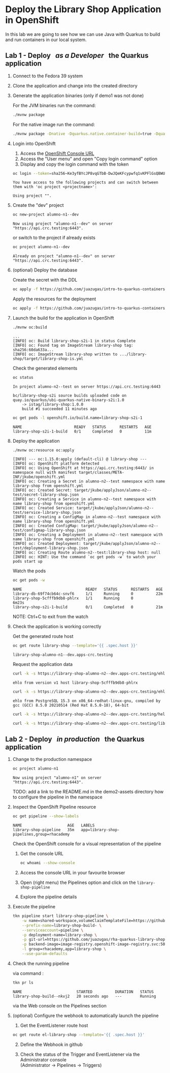 # Deploy the Library Shop Application in OpenShift

In this lab we are going to see how we can use Java with Quarkus to build and run containers in our local system.

## Lab 1 - Deploy &nbsp; *as a Developer* &nbsp; the Quarkus application

1. Connect to the Fedora 39 system
2. Clone the application and change into the created directory

3. Generate the application binaries (only if demo1 was not done)

    For the JVM binaries run the command:

    ~~~sh
    ./mvnw package
    ~~~

    For the native image run the command:

    ~~~sh
    ./mvnw package -Dnative -Dquarkus.native.container-build=true -Dquarkus.native.container-runtime=podman
    ~~~

4. Login into OpenShift

    1. Access the [OpenShift Console URL](https://console-openshift-console.apps-crc.testing/)
    2. Access the "User menu" and open "Copy login command" option
    3. Display and copy the login command with the token

    ~~~sh
    oc login --token=sha256~Ke3yfBYcJP8vqGTbB-DwJQeKFcypwfq1vKPFlGsQBWU --server=https://api.crc.testing:6443
    ~~~

    ~~~output
    You have access to the following projects and can switch between them with 'oc project <projectname>':

    Using project "".
    ~~~

5. Create the "dev" project

    ~~~sh
    oc new-project alumno-n1--dev
    ~~~

    ~~~output
    Now using project "alumno-n1--dev" on server "https://api.crc.testing:6443".
    ~~~

    or switch to the project if already exists

    ~~~sh
    oc project alumno-n1--dev
    ~~~

    ~~~output
    Already on project "alumno-n1--dev" on server "https://api.crc.testing:6443".
    ~~~

6. (optional) Deploy the database

    Create the secret with the DDL

    ~~~sh
    oc apply -f https://github.com/juazugas/intro-to-quarkus-containers-ocp/raw/main/demo2-assets/openshift/dev/database.ddl.yaml
    ~~~

    Apply the resources for the deployment

    ~~~sh
    oc apply -f https://github.com/juazugas/intro-to-quarkus-containers-ocp/raw/main/demo2-assets/openshift/dev/database.deployment.yaml
    ~~~

7. Launch the build for the application in OpenShift

    ~~~sh
    ./mvnw oc:build
    ~~~

    ~~~output
    ...
    [INFO] oc: Build library-shop-s2i-1 in status Complete
    [INFO] oc: Found tag on ImageStream library-shop tag: sha256:60da633a...
    [INFO] oc: ImageStream library-shop written to .../library-shop/target/library-shop-is.yml
    ~~~

    Check the generated elements

    ~~~sh
    oc status
    ~~~

    ~~~output
    In project alumno-n2--test on server https://api.crc.testing:6443

    bc/library-shop-s2i source builds uploaded code on quay.io/quarkus/ubi-quarkus-native-binary-s2i:1.0
        -> istag/library-shop:1.0.0
        build #1 succeeded 11 minutes ago
    ~~~

    ~~~sh
    oc get pods -l openshift.io/build.name=library-shop-s2i-1
    ~~~

    ~~~output
    NAME                       READY   STATUS      RESTARTS   AGE
    library-shop-s2i-1-build   0/1     Completed   0          11m
    ~~~

8. Deploy the application

    ~~~sh
    ./mvnw oc:resource oc:apply
    ~~~

    ~~~output
    [INFO] --- oc:1.15.0:apply (default-cli) @ library-shop ---
    [INFO] oc: OpenShift platform detected
    [INFO] oc: Using OpenShift at https://api.crc.testing:6443/ in namespace null with manifest target/classes/META-INF/jkube/openshift.yml
    [INFO] oc: Creating a Secret in alumno-n2--test namespace with name library-shop from openshift.yml
    [INFO] oc: Created Secret: target/jkube/applyJson/alumno-n2--test/secret-library-shop.json
    [INFO] oc: Creating a Service in alumno-n2--test namespace with name library-shop from openshift.yml
    [INFO] oc: Created Service: target/jkube/applyJson/alumno-n2--test/service-library-shop.json
    [INFO] oc: Creating a ConfigMap in alumno-n2--test namespace with name library-shop from openshift.yml
    [INFO] oc: Created ConfigMap: target/jkube/applyJson/alumno-n2--test/configmap-library-shop.json
    [INFO] oc: Creating a Deployment in alumno-n2--test namespace with name library-shop from openshift.yml
    [INFO] oc: Created Deployment: target/jkube/applyJson/alumno-n2--test/deployment-library-shop.json
    [INFO] oc: Creating Route alumno-n2--test:library-shop host: null
    [INFO] oc: HINT: Use the command `oc get pods -w` to watch your pods start up
    ~~~

    Watch the pods

    ~~~sh
    oc get pods -w
    ~~~

    ~~~output
    NAME                            READY   STATUS      RESTARTS   AGE
    library-db-69f74cb64c-snvf6     1/1     Running     0          22m
    library-shop-5cfffb9db8-phlrx   1/1     Running     0          6m23s
    library-shop-s2i-1-build        0/1     Completed   0          21m
    ~~~

    NOTE: Ctrl+C to exit from the watch

9. Check the application is working correctly

    Get the generated route host

    ~~~sh
    oc get route library-shop --template='{{ .spec.host }}'
    ~~~

    ~~~output
    library-shop-alumno-n1--dev.apps-crc.testing
    ~~~

    Request the application data

    ~~~sh
    curl -k -s https://library-shop-alumno-n2--dev.apps-crc.testing/ehlo
    ~~~

    ~~~output
    ehlo from version v1 host library-shop-5cfffb9db8-phlrx
    ~~~

    ~~~sh
    curl -k -s https://library-shop-alumno-n2--dev.apps-crc.testing/ehlo/database
    ~~~

    ~~~output
    ehlo from PostgreSQL 15.3 on x86_64-redhat-linux-gnu, compiled by gcc (GCC) 8.5.0 20210514 (Red Hat 8.5.0-18), 64-bit
    ~~~

    ~~~sh
    curl -k -s https://library-shop-alumno-n2--dev.apps-crc.testing/hello
    ~~~

    ~~~sh
    curl -k -s https://library-shop-alumno-n2--dev.apps-crc.testing/library
    ~~~

## Lab 2 - Deploy &nbsp; *in production* &nbsp; the Quarkus application

1. Change to the production namespace

    ~~~sh
    oc project alumno-n1
    ~~~

    ~~~output
    Now using project "alumno-n1" on server "https://api.crc.testing:6443".
    ~~~

    TODO: add a link to the README.md in the demo2-assets directory how to configure the pipeline in the namespace

2. Inspect the OpenShift Pipeline resource

    ~~~sh
    oc get pipeline --show-labels
    ~~~

    ~~~output
    NAME                    AGE   LABELS
    library-shop-pipeline   35m   app=library-shop-pipelines,group=rhacademy
    ~~~

    Check the OpenShift console for a visual representation of the pipeline

    1. Get the console URL

        ~~~sh
        oc whoami --show-console
        ~~~

    2. Access the console URL in your favourite browser
    3. Open (right menu) the Pipelines option and click on the `library-shop-pipeline`

    4. Explore the pipeline details

3. Execute the pipeline

    ~~~sh
    tkn pipeline start library-shop-pipeline \
        -w name=shared-workspace,volumeClaimTemplateFile=https://github.com/juazugas/intro-to-quarkus-containers-ocp/raw/main/demo2-assets/openshift/prod/pipeline/library-shop-source.pvc.yaml \
        --prefix-name=library-shop-build- \
        --serviceaccount=pipeline \
        -p deployment-name=library-shop \
        -p git-url=https://github.com/juazugas/rha-quarkus-library-shop.git \
        -p backend-image=image-registry.openshift-image-registry.svc:5000/alumno/library-shop:1.0.0 \
        -l group=rhacademy,app=library-shop \
        --use-param-defaults
    ~~~

4. Check the running pipeline

    via command :

    ~~~sh
    tkn pr ls
    ~~~

    ~~~output
    NAME                        STARTED          DURATION   STATUS
    library-shop-build--nkvj2   20 seconds ago   ---        Running
    ~~~

    via the Web console on the Pipelines section

5. (optional) Configure the webhook to automatically launch the pipeline

    1. Get the EventListener route host

    ~~~sh
    oc get route el-library-shop --template='{{ .spec.host }}'
    ~~~

    2. Define the Webhook in github

    3. Check the status of the Trigger and EventListener via the Administrator console \
    (Administrator -> Pipelines -> Triggers)